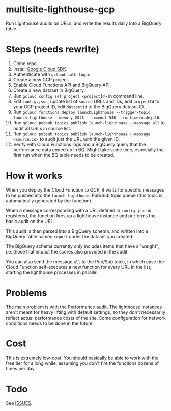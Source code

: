 # multisite-lighthouse-gcp
Run Lighthouse audits on URLs, and write the results daily into a BigQuery table.

# Steps (needs rewrite)

1. Clone repo.
2. Install [Google Cloud SDK](https://cloud.google.com/sdk/).
3. Authenticate with `gcloud auth login`.
4. Create a new GCP project.
5. Enable Cloud Functions API and BigQuery API.
6. Create a new dataset in BigQuery.
7. Run `gcloud config set project <projectId>` in command line.
8. Edit `config.json`, update list of `source` URLs and IDs, edit `projectId` to your GCP project ID, edit `datasetId` to the BigQuery dataset ID.
9. Run `gcloud functions deploy launchLighthouse --trigger-topic launch-lighthouse --memory 2048 --timeout 540 --runtime=nodejs10`.
10. Run `gcloud pubsub topics publish launch-lighthouse --message all` to audit all URLs in source list.
11. Run `gcloud pubsub topics publish launch-lighthouse --message <source.id>` to audit just the URL with the given ID.
12. Verify with Cloud Functions logs and a BigQuery query that the performance data ended up in BQ. Might take some time, especially the first run when the BQ table needs to be created.

# How it works

When you deploy the Cloud Function to GCP, it waits for specific messages to be pushed into the `launch-lighthouse` Pub/Sub topic queue (this topic is automatically generated by the function).

When a message corresponding with a URL defined in `config.json` is registered, the function fires up a lighthouse instance and performs the basic audit on the URL.

This audit is then parsed into a BigQuery schema, and written into a BigQuery table named `report` under the dataset you created.

The BigQuery schema currently only includes items that have a "weight", i.e. those that impact the scores also provided in the audit. 

You can also send the message `all` to the Pub/Sub topic, in which case the Cloud Function self-executes a new function for every URL in the list, starting the lighthouse processes in parallel.

# Problems

The main problem is with the Performance audit. The lighthouse instances aren't meant for heavy lifting with default settings, so they don't necessarily reflect actual performance costs of the site. Some configuration for network conditions needs to be done in the future.

# Cost

This is extremely low-cost. You should basically be able to work with the free tier for a long while, assuming you don't fire the functions dozens of times per day. 

# Todo

See [ISSUES](https://github.com/sahava/multisite-lighthouse-gcp/issues).
